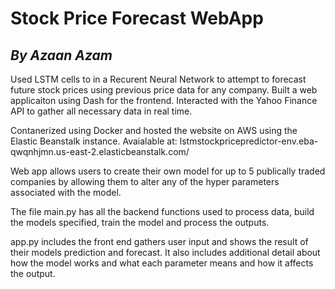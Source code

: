 # **Stock Price Forecast WebApp**
## *By Azaan Azam*

Used LSTM cells to in a Recurent Neural Network to attempt to forecast future stock prices using previous price data for any company. Built a web applicaiton using Dash for the frontend. Interacted with the Yahoo Finance API to gather all necessary data in real time.

Contanerized using Docker and hosted the website on AWS using the Elastic Beanstalk instance. Avaialable at: lstmstockpricepredictor-env.eba-qwqnhjmn.us-east-2.elasticbeanstalk.com/

Web app allows users to create their own model for up to 5 publically traded companies by allowing them to alter any of the hyper parameters associated with the model.

The file main.py has all the backend functions used to process data, build the models specified, train the model and process the outputs.

app.py includes the front end gathers user input and shows the result of their models prediction and forecast. It also includes additional detail about how the model works and what each parameter means and how it affects the output.
